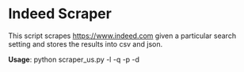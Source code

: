 # Indeed Scraper

This script scrapes https://www.indeed.com given a particular search setting and stores the results into csv and json.

**Usage**: python scraper_us.py -l *<location>* -q *<query string>*  -p *<num pages to search>* -d *<delay between url request>*

